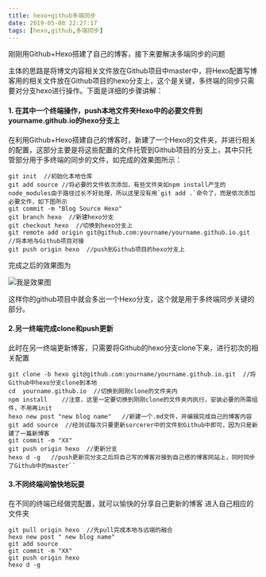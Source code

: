 ```yaml
---
title: hexo+github多端同步
date: 2019-05-08 22:27:17
tags: [hexo,github,多端同步]
---
```

刚刚用Github+Hexo搭建了自己的博客，接下来要解决多端同步的问题

主体的思路是将博文内容相关文件放在Github项目中master中，将Hexo配置写博客用的相关文件放在Github项目的hexo分支上，这个是关键，多终端的同步只需要对分支hexo进行操作。下面是详细的步骤讲解：


#### 1. 在其中一个终端操作，push本地文件夹Hexo中的必要文件到yourname.github.io的hexo分支上
在利用Github+Hexo搭建自己的博客时，新建了一个Hexo的文件夹，并进行相关的配置，这部分主要是将这些配置的文件托管到Github项目的分支上，其中只托管部分用于多终端的同步的文件，如完成的效果图所示：

```
git init  //初始化本地仓库
git add source //将必要的文件依次添加，有些文件夹如npm install产生的node_modules由于路径过长不好处理，所以这里没有用`git add .`命令了，而是依次添加必要文件，如下图所示
git commit -m "Blog Source Hexo"
git branch hexo  //新建hexo分支
git checkout hexo  //切换到hexo分支上
git remote add origin git@github.com:yourname/yourname.github.io.git  //将本地与Github项目对接
git push origin hexo  //push到Github项目的hexo分支上
```
完成之后的效果图为 

![我是效果图](1.png)

这样你的github项目中就会多出一个Hexo分支，这个就是用于多终端同步关键的部分。
#### 2.另一终端完成clone和push更新
此时在另一终端更新博客，只需要将Github的hexo分支clone下来，进行初次的相关配置

```
git clone -b hexo git@github.com:yourname/yourname.github.io.git  //将Github中hexo分支clone到本地
cd  yourname.github.io  //切换到刚刚clone的文件夹内
npm install    //注意，这里一定要切换到刚刚clone的文件夹内执行，安装必要的所需组件，不用再init
hexo new post "new blog name"   //新建一个.md文件，并编辑完成自己的博客内容
git add source  //经测试每次只要更新sorcerer中的文件到Github中即可，因为只是新建了一篇新博客
git commit -m "XX"
git push origin hexo  //更新分支
hexo d -g   //push更新完分支之后将自己写的博客对接到自己搭的博客网站上，同时同步了Github中的master``
```

#### 3.不同终端间愉快地玩耍
在不同的终端已经做完配置，就可以愉快的分享自己更新的博客 
进入自己相应的文件夹
```
git pull origin hexo  //先pull完成本地与远端的融合
hexo new post " new blog name"
git add source
git commit -m "XX"
git push origin hexo
hexo d -g
```